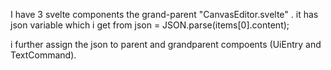 I have 3 svelte components the grand-parent "CanvasEditor.svelte" . 
it has json variable which i get from 
json = JSON.parse(items[0].content);

i further assign the json to parent and grandparent compoents (UiEntry and TextCommand). 